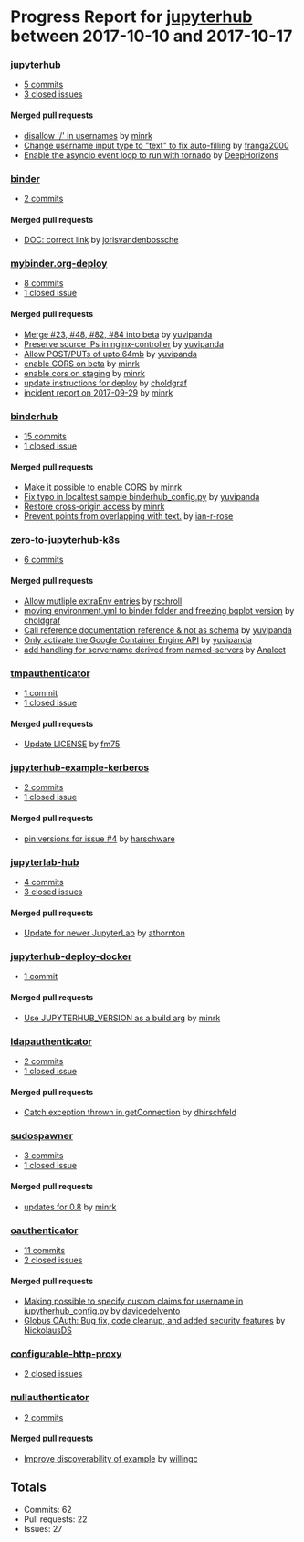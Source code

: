 # Progress Report for [jupyterhub](https://github.com/jupyterhub) between 2017-10-10 and 2017-10-17

### [jupyterhub](https://github.com/jupyterhub/jupyterhub)
-  [5 commits](https://github.com/jupyterhub/jupyterhub/compare/master@%7B1507618800%7D...master@%7B1508223600%7D)
-  [3 closed issues](https://github.com/jupyterhub/jupyterhub/issues?utf8=%E2%9C%93&q=is%3Aissue%20closed%3A2017-10-10..2017-10-17)

#### Merged pull requests
- [disallow '/' in usernames](https://github.com/jupyterhub/jupyterhub/pull/1475) by [minrk](https://github.com/minrk)
- [Change username input type to "text" to fix auto-filling](https://github.com/jupyterhub/jupyterhub/pull/1473) by [franga2000](https://github.com/franga2000)
- [Enable the asyncio event loop to run with tornado](https://github.com/jupyterhub/jupyterhub/pull/1460) by [DeepHorizons](https://github.com/DeepHorizons)

### [binder](https://github.com/jupyterhub/binder)
-  [2 commits](https://github.com/jupyterhub/binder/compare/master@%7B1507618800%7D...master@%7B1508223600%7D)

#### Merged pull requests
- [DOC: correct link](https://github.com/jupyterhub/binder/pull/21) by [jorisvandenbossche](https://github.com/jorisvandenbossche)

### [mybinder.org-deploy](https://github.com/jupyterhub/mybinder.org-deploy)
-  [8 commits](https://github.com/jupyterhub/mybinder.org-deploy/compare/master@%7B1507618800%7D...master@%7B1508223600%7D)
-  [1 closed issue](https://github.com/jupyterhub/mybinder.org-deploy/issues?utf8=%E2%9C%93&q=is%3Aissue%20closed%3A2017-10-10..2017-10-17)

#### Merged pull requests
- [Merge #23, #48, #82, #84 into beta](https://github.com/jupyterhub/mybinder.org-deploy/pull/85) by [yuvipanda](https://github.com/yuvipanda)
- [Preserve source IPs in nginx-controller](https://github.com/jupyterhub/mybinder.org-deploy/pull/84) by [yuvipanda](https://github.com/yuvipanda)
- [Allow POST/PUTs of upto 64mb](https://github.com/jupyterhub/mybinder.org-deploy/pull/82) by [yuvipanda](https://github.com/yuvipanda)
- [enable CORS on beta](https://github.com/jupyterhub/mybinder.org-deploy/pull/78) by [minrk](https://github.com/minrk)
- [enable cors on staging](https://github.com/jupyterhub/mybinder.org-deploy/pull/77) by [minrk](https://github.com/minrk)
- [update instructions for deploy](https://github.com/jupyterhub/mybinder.org-deploy/pull/48) by [choldgraf](https://github.com/choldgraf)
- [incident report on 2017-09-29](https://github.com/jupyterhub/mybinder.org-deploy/pull/23) by [minrk](https://github.com/minrk)

### [binderhub](https://github.com/jupyterhub/binderhub)
-  [15 commits](https://github.com/jupyterhub/binderhub/compare/master@%7B1507618800%7D...master@%7B1508223600%7D)
-  [1 closed issue](https://github.com/jupyterhub/binderhub/issues?utf8=%E2%9C%93&q=is%3Aissue%20closed%3A2017-10-10..2017-10-17)

#### Merged pull requests
- [Make it possible to enable CORS](https://github.com/jupyterhub/binderhub/pull/182) by [minrk](https://github.com/minrk)
- [Fix typo in localtest sample binderhub_config.py](https://github.com/jupyterhub/binderhub/pull/181) by [yuvipanda](https://github.com/yuvipanda)
- [Restore cross-origin access](https://github.com/jupyterhub/binderhub/pull/180) by [minrk](https://github.com/minrk)
- [Prevent points from overlapping with text.](https://github.com/jupyterhub/binderhub/pull/179) by [ian-r-rose](https://github.com/ian-r-rose)

### [zero-to-jupyterhub-k8s](https://github.com/jupyterhub/zero-to-jupyterhub-k8s)
-  [6 commits](https://github.com/jupyterhub/zero-to-jupyterhub-k8s/compare/master@%7B1507618800%7D...master@%7B1508223600%7D)

#### Merged pull requests
- [Allow mutliple extraEnv entries](https://github.com/jupyterhub/zero-to-jupyterhub-k8s/pull/228) by [rschroll](https://github.com/rschroll)
- [moving environment.yml to binder folder and freezing bqplot version](https://github.com/jupyterhub/zero-to-jupyterhub-k8s/pull/223) by [choldgraf](https://github.com/choldgraf)
- [Call reference documentation reference & not as schema](https://github.com/jupyterhub/zero-to-jupyterhub-k8s/pull/219) by [yuvipanda](https://github.com/yuvipanda)
- [Only activate the Google Container Engine API](https://github.com/jupyterhub/zero-to-jupyterhub-k8s/pull/218) by [yuvipanda](https://github.com/yuvipanda)
- [add handling for servername derived from named-servers](https://github.com/jupyterhub/zero-to-jupyterhub-k8s/pull/206) by [Analect](https://github.com/Analect)

### [tmpauthenticator](https://github.com/jupyterhub/tmpauthenticator)
-  [1 commit](https://github.com/jupyterhub/tmpauthenticator/compare/master@%7B1507618800%7D...master@%7B1508223600%7D)
-  [1 closed issue](https://github.com/jupyterhub/tmpauthenticator/issues?utf8=%E2%9C%93&q=is%3Aissue%20closed%3A2017-10-10..2017-10-17)

#### Merged pull requests
- [Update LICENSE](https://github.com/jupyterhub/tmpauthenticator/pull/4) by [fm75](https://github.com/fm75)

### [jupyterhub-example-kerberos](https://github.com/jupyterhub/jupyterhub-example-kerberos)
-  [2 commits](https://github.com/jupyterhub/jupyterhub-example-kerberos/compare/master@%7B1507618800%7D...master@%7B1508223600%7D)
-  [1 closed issue](https://github.com/jupyterhub/jupyterhub-example-kerberos/issues?utf8=%E2%9C%93&q=is%3Aissue%20closed%3A2017-10-10..2017-10-17)

#### Merged pull requests
- [pin versions for issue #4](https://github.com/jupyterhub/jupyterhub-example-kerberos/pull/5) by [harschware](https://github.com/harschware)

### [jupyterlab-hub](https://github.com/jupyterhub/jupyterlab-hub)
-  [4 commits](https://github.com/jupyterhub/jupyterlab-hub/compare/master@%7B1507618800%7D...master@%7B1508223600%7D)
-  [3 closed issues](https://github.com/jupyterhub/jupyterlab-hub/issues?utf8=%E2%9C%93&q=is%3Aissue%20closed%3A2017-10-10..2017-10-17)

#### Merged pull requests
- [Update for newer JupyterLab](https://github.com/jupyterhub/jupyterlab-hub/pull/23) by [athornton](https://github.com/athornton)

### [jupyterhub-deploy-docker](https://github.com/jupyterhub/jupyterhub-deploy-docker)
-  [1 commit](https://github.com/jupyterhub/jupyterhub-deploy-docker/compare/master@%7B1507618800%7D...master@%7B1508223600%7D)

#### Merged pull requests
- [Use JUPYTERHUB_VERSION as a build arg](https://github.com/jupyterhub/jupyterhub-deploy-docker/pull/47) by [minrk](https://github.com/minrk)

### [ldapauthenticator](https://github.com/jupyterhub/ldapauthenticator)
-  [2 commits](https://github.com/jupyterhub/ldapauthenticator/compare/master@%7B1507618800%7D...master@%7B1508223600%7D)
-  [1 closed issue](https://github.com/jupyterhub/ldapauthenticator/issues?utf8=%E2%9C%93&q=is%3Aissue%20closed%3A2017-10-10..2017-10-17)

#### Merged pull requests
- [Catch exception thrown in getConnection](https://github.com/jupyterhub/ldapauthenticator/pull/56) by [dhirschfeld](https://github.com/dhirschfeld)

### [sudospawner](https://github.com/jupyterhub/sudospawner)
-  [3 commits](https://github.com/jupyterhub/sudospawner/compare/master@%7B1507618800%7D...master@%7B1508223600%7D)
-  [1 closed issue](https://github.com/jupyterhub/sudospawner/issues?utf8=%E2%9C%93&q=is%3Aissue%20closed%3A2017-10-10..2017-10-17)

#### Merged pull requests
- [updates for 0.8](https://github.com/jupyterhub/sudospawner/pull/45) by [minrk](https://github.com/minrk)

### [oauthenticator](https://github.com/jupyterhub/oauthenticator)
-  [11 commits](https://github.com/jupyterhub/oauthenticator/compare/master@%7B1507618800%7D...master@%7B1508223600%7D)
-  [2 closed issues](https://github.com/jupyterhub/oauthenticator/issues?utf8=%E2%9C%93&q=is%3Aissue%20closed%3A2017-10-10..2017-10-17)

#### Merged pull requests
- [Making possible to specify custom claims for username in jupytherhub_config.py](https://github.com/jupyterhub/oauthenticator/pull/134) by [davidedelvento](https://github.com/davidedelvento)
- [Globus OAuth: Bug fix, code cleanup, and added security features](https://github.com/jupyterhub/oauthenticator/pull/131) by [NickolausDS](https://github.com/NickolausDS)

### [configurable-http-proxy](https://github.com/jupyterhub/configurable-http-proxy)
-  [2 closed issues](https://github.com/jupyterhub/configurable-http-proxy/issues?utf8=%E2%9C%93&q=is%3Aissue%20closed%3A2017-10-10..2017-10-17)

### [nullauthenticator](https://github.com/jupyterhub/nullauthenticator)
-  [2 commits](https://github.com/jupyterhub/nullauthenticator/compare/master@%7B1507618800%7D...master@%7B1508223600%7D)

#### Merged pull requests
- [Improve discoverability of example](https://github.com/jupyterhub/nullauthenticator/pull/1) by [willingc](https://github.com/willingc)

## Totals
- Commits: 62
- Pull requests: 22
- Issues: 27
